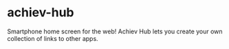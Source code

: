 # achiev-hub
Smartphone home screen for the web! Achiev Hub lets you create your own collection of links to other apps.
